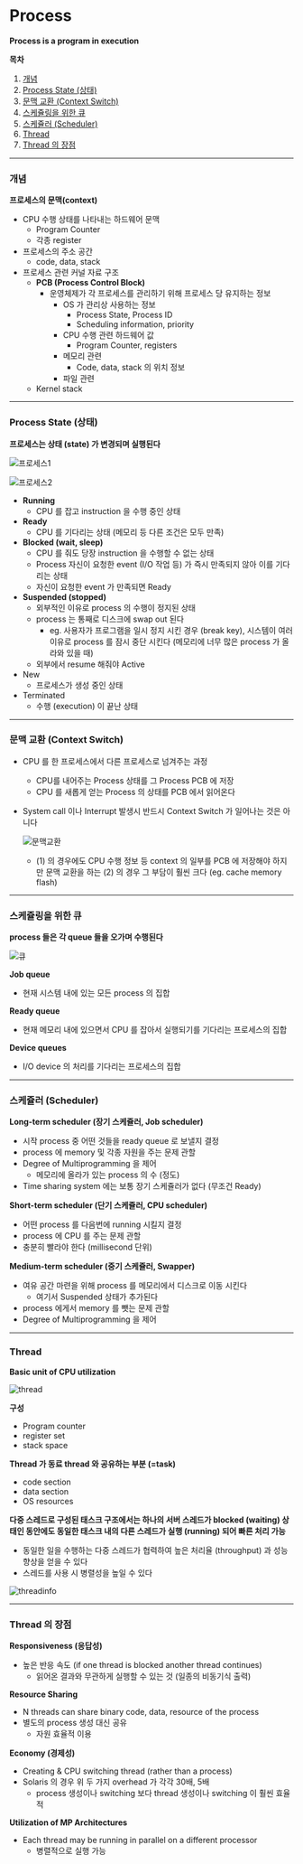 # Process

**Process is a program in execution**

**목차**

1. [개념](#개념)
2. [Process State (상태)](#process-state-(상태))
3. [문맥 교환 (Context Switch)](#문맥-교환-(context-switch))
4. [스케쥴링을 위한 큐](#스케쥴링을-위한-큐)
5. [스케쥴러 (Scheduler)](#스케쥴러-(scheduler))
6. [Thread](#thread)
7. [Thread 의 장점](#thread-의-장점)

---

### 개념

**프로세스의 문맥(context)**

* CPU 수행 상태를 나타내는 하드웨어 문맥
  * Program Counter
  * 각종 register
* 프로세스의 주소 공간
  * code, data, stack
* 프로세스 관련 커널 자료 구조
  * **PCB (Process Control Block)**
    * 운영체제가 각 프로세스를 관리하기 위해 프로세스 당 유지하는 정보
      * OS 가 관리상 사용하는 정보
        * Process State, Process ID
        * Scheduling information, priority
      * CPU 수행 관련 하드웨어 값
        * Program Counter, registers
      * 메모리 관련
        * Code, data, stack 의 위치 정보
      * 파일 관련
  * Kernel stack

---

### Process State (상태)

**프로세스는 상태 (state) 가 변경되며 실행된다**

![프로세스1](./03_Process.assets/Process.PNG)

![프로세스2](./03_Process.assets/Process_2.PNG)

* **Running**
  * CPU 를 잡고 instruction 을 수행 중인 상태
* **Ready**
  * CPU 를 기다리는 상태 (메모리 등 다른 조건은 모두 만족)
* **Blocked (wait, sleep)**
  * CPU 를 줘도 당장 instruction 을 수행할 수 없는 상태
  * Process 자신이 요청한 event (I/O 작업 등) 가 즉시 만족되지 않아 이를 기다리는 상태
  * 자신이 요청한 event 가 만족되면 Ready
* **Suspended (stopped)**
  * 외부적인 이유로 process 의 수행이 정지된 상태
  * process 는 통째로 디스크에 swap out 된다
    * eg. 사용자가 프로그램을 일시 정지 시킨 경우 (break key), 시스템이 여러 이유로 process 를 잠시 중단 시킨다 (메모리에 너무 많은 process 가 올라와 있을 때)
  * 외부에서 resume 해줘야 Active 
* New
  * 프로세스가 생성 중인 상태
* Terminated
  * 수행 (execution) 이 끝난 상태

---

### 문맥 교환 (Context Switch)

* CPU 를 한 프로세스에서 다른 프로세스로 넘겨주는 과정

  * CPU를 내어주는 Process 상태를 그 Process PCB 에 저장
  * CPU 를 새롭게 얻는 Process 의 상태를 PCB 에서 읽어온다

* System call 이나 Interrupt 발생시 반드시 Context Switch 가 일어나는 것은 아니다

  ![문맥교환](./03_Process.assets/Context_Switch.PNG)

  * (1) 의 경우에도 CPU 수행 정보 등 context 의 일부를 PCB 에 저장해야 하지만 문맥 교환을 하는 (2) 의 경우 그 부담이 훨씬 크다 (eg. cache memory flash)

---

### 스케쥴링을 위한 큐

**process 들은 각 queue 들을 오가며 수행된다**

![큐](./03_Process.assets/process_queue.PNG)

**Job queue**

* 현재 시스템 내에 있는 모든 process 의 집합

**Ready queue**

* 현재 메모리 내에 있으면서 CPU 를 잡아서 실행되기를 기다리는 프로세스의 집합

**Device queues**

* I/O device 의 처리를 기다리는 프로세스의 집합

---

### 스케쥴러 (Scheduler)

**Long-term scheduler (장기 스케쥴러, Job scheduler)**

* 시작 process 중 어떤 것들을 ready queue 로 보낼지 결정
* process 에 memory 및 각종 자원을 주는 문제 관할
* Degree of Multiprogramming 을 제어
  * 메모리에 올라가 있는 process 의 수 (정도)
* Time sharing system 에는 보통 장기 스케쥴러가 없다 (무조건 Ready)

**Short-term scheduler (단기 스케쥴러, CPU scheduler)**

* 어떤 process 를 다음번에 running 시킬지 결정
* process 에 CPU 를 주는 문제 관할
* 충분히 빨라야 한다 (millisecond 단위)

**Medium-term scheduler (중기 스케쥴러, Swapper)**

* 여유 공간 마련을 위해 process 를 메모리에서 디스크로 이동 시킨다
  * 여기서 Suspended 상태가 추가된다
* process 에게서 memory 를 뺏는 문제 관할
* Degree of Multiprogramming 을 제어

---

### Thread

**Basic unit of CPU utilization**

![thread](./03_Process.assets/Thread.PNG)

**구성**

* Program counter
* register set
* stack space

**Thread 가 동료 thread 와 공유하는 부분 (=task)**

* code section
* data section
* OS resources

**다중 스레드로 구성된 태스크 구조에서는 하나의 서버 스레드가 blocked (waiting) 상태인 동안에도 동일한 태스크 내의 다른 스레드가 실행 (running) 되어 빠른 처리 가능**

* 동일한 일을 수행하는 다중 스레드가 협력하여 높은 처리율 (throughput) 과 성능 향상을 얻을 수 있다
* 스레드를 사용 시 병렬성을 높일 수 있다

![threadinfo](./03_Process.assets/Thread_info.PNG)

---

### Thread 의 장점

**Responsiveness (응답성)**

* 높은 반응 속도 (if one thread is blocked another thread continues)
  * 읽어온 결과와 무관하게 실행할 수 있는 것 (일종의 비동기식 출력)

**Resource Sharing**

* N threads can share binary code, data, resource of the process
* 별도의 process 생성 대신 공유
  * 자원 효율적 이용

**Economy (경제성)**

* Creating & CPU switching thread (rather than a process)
* Solaris 의 경우 위 두 가지 overhead 가 각각 30배, 5배
  * process 생성이나 switching 보다 thread 생성이나 switching 이 훨씬 효율적

**Utilization of MP Architectures**

* Each thread may be running in parallel on a different processor
  * 병렬적으로 실행 가능